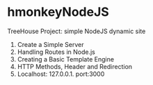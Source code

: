 # hmonkeyNodeJS

TreeHouse Project: simple NodeJS dynamic site<br>
1. Create a Simple Server<br>
2. Handling Routes in Node.js<br>
3. Creating a Basic Template Engine<br>
4. HTTP Methods, Header and Redirection<br>
5. Localhost: 127.0.0.1.  port:3000 <br>
